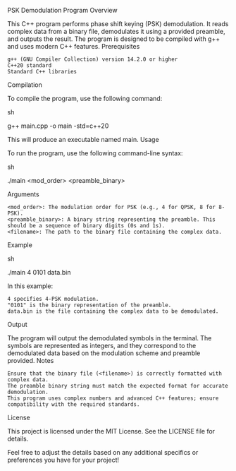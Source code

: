 PSK Demodulation Program
Overview

This C++ program performs phase shift keying (PSK) demodulation. It reads complex data from a binary file, demodulates it using a provided preamble, and outputs the result. The program is designed to be compiled with g++ and uses modern C++ features.
Prerequisites

    g++ (GNU Compiler Collection) version 14.2.0 or higher
    C++20 standard
    Standard C++ libraries

Compilation

To compile the program, use the following command:

sh

g++ main.cpp -o main -std=c++20

This will produce an executable named main.
Usage

To run the program, use the following command-line syntax:

sh

./main <mod_order> <preamble_binary> <filename>

Arguments

    <mod_order>: The modulation order for PSK (e.g., 4 for QPSK, 8 for 8-PSK).
    <preamble_binary>: A binary string representing the preamble. This should be a sequence of binary digits (0s and 1s).
    <filename>: The path to the binary file containing the complex data.

Example

sh

./main 4 0101 data.bin

In this example:

    4 specifies 4-PSK modulation.
    "0101" is the binary representation of the preamble.
    data.bin is the file containing the complex data to be demodulated.

Output

The program will output the demodulated symbols in the terminal. The symbols are represented as integers, and they correspond to the demodulated data based on the modulation scheme and preamble provided.
Notes

    Ensure that the binary file (<filename>) is correctly formatted with complex data.
    The preamble binary string must match the expected format for accurate demodulation.
    This program uses complex numbers and advanced C++ features; ensure compatibility with the required standards.

License

This project is licensed under the MIT License. See the LICENSE file for details.

Feel free to adjust the details based on any additional specifics or preferences you have for your project!
